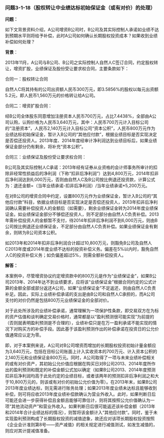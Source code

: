 ### 问题3-1-18（股权转让中业绩达标初始保证金（或有对价）的处理）

**问题：**

如下文背景资料介绍，A公司增资B公司时，B公司及其实际控制人承诺如业绩不达到预期水平则将给予补偿，此时A公司如何确认长期股权投资成本？如果收到业绩补偿如何处理？

**背景**：

2013年11月，A公司与B公司、B公司之实际控制人自然人C签订合同，约定股权转让，增资扩股，业绩保证及股份受让要求权合同，主要条款如下：

合同一：股权转让合同

自然人C将其持有的公司出资额人民币300万元，即3.5856%的股权以每元出资额5.2元，即人民币1,560万元的价格转让给A公司。

合同二：增资扩股合同：

经B公司全体股东同意增加注册资本人民币700万元，占比7.4438%，全部由A公司认购，认购价格为人民币3,640万元，其中：人民币700万元计入目标公司的“注册资本”，人民币2,140万元计入目标公司“资本公积”，人民币800万元作为业绩达标初始保证金，暂计入B公司的“其他应付款”，根据业绩目标是否实现决定是否偿还投资人。2013年度、2014年度经审计净利润达到业绩目标后，如果业绩保证金部分仍有剩余，将补充“资本公积”。

合同三：业绩保证及股份受让要求权合同：

B公司及其实际控制人C承诺：2013年经有证券从业资格的会计师事务所审计的扣除非经常性损益后的净利润（下称“扣非后净利润”）达到4,800万元，2014年扣非后净利润达到6,000万元，否则由自然人C及B公司按比例退还投资款，计算公式为：退还金额=（当年业绩承诺-扣非后净利润）/当年业绩承诺\*5,200万元。

在对B公司的增资合同中约定，设置800万元作为业绩保证金，暂计入B公司的“其他应付款”科目，依据业绩目标是否实现决定是否偿还投资人，2013年扣非后净利润确认需要补偿投资人的金额后（如需要），剩余业绩保证金转为2014年度业绩保证金。如业绩保证金部分不够偿还投资人，则不足部分由自然人C负责补偿。2013年需补偿投资人的金额暂不支付，待2014年扣非后净利润不到6,000万元，则由B公司按比例退还业绩保证金，不足部分由自然人C负责补偿。如果业绩保证金有剩余，则转为B公司资本公积。

如2013年和2014年扣非后净利润合计超过10,800万元，则豁免B公司及自然人C2013年度或2014年度业绩不达标的投资补偿义务。偏差在5%以内时，豁免自然人C的投资补偿义务；如负偏差超过5%，则需全额补偿投资人。

**解答：**

本案例中，尽管增资协议约定增资款中的800万元是作为“业绩保证金”，如果B公司2013年、2014年达不到业绩要求，应将该“业绩保证金”根据合同约定的公式计算的金额全部或部分返还A公司，如果“业绩保证金”不足返还，则由自然人C负责补足。因此，实际上业绩补偿承诺的支出是由B公司和自然人C承担的，而A公司支付的对价仍然是包括800万元业绩保证金的全部对价。

对于此处所涉及的业绩补偿承诺，通常理解为一项保护性条款，即交易双方在为标的资产估值和谈判确定交易价格时，通常都是以“盈利预测很可能实现”为前提的（否则就表明盈利预测是不合理的），业绩补偿只是在万一盈利承诺不能实现的情况下对购买方的补偿手段。因此基于该盈利预测作出的补偿承诺在投资日的公允价值通常应认定为零。

即，对于本案例来说，A公司对B公司增资而增加的长期股权投资初始计量金额应为3,640万元，包括在目标公司账面上计入实收资本的700万元、计入资本公积的2,140万元和业绩保证金800万元。同时，A公司取得了一项与未来业绩补偿相关的或有对价资产，其初始公允价值应根据在购买日对B公司2013、2014年度所作出的盈利预测和既定的补偿金额公式加以确定（如果B公司2013、2014年度预测扣非后净利润均高于此处约定的业绩目标，或者该两年的预测扣非后净利润之和大于10,800万元的，则该或有对价的初始公允价值为零）。在2013年末，如果B公司2013年度业绩达标，则无需进行账务处理；如果2013年度业绩未达标且能够收到补偿，则可将应收2013年度业绩补偿款确认为营业外收入。此时，如果判断日后可能还会进一步获得补偿且金额且能够可靠估计，则将其按照公允价值确认为一项“其他流动资产”和营业外收入。如果判断日后很可能返还该补偿金额（2013年和2014年合计业绩达标的情况），则暂将该金额计入“其他应付款”。同时，鉴于未实现盈利预测构成了长期股权投资的减值迹象，故还应对该项长期股权投资按照《企业会计准则第8号——资产减值》的相关规定进行减值测试，如发生减值的，则应对其计提减值准备。